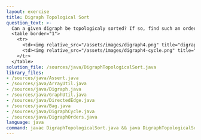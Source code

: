 ```yaml
---
layout: exercise
title: Digraph Topological Sort
question_text: >-
  Can a given digraph be topologicaly sorted? If so, find such an order
  <table border="1">
    <tr>
      <td><img relative_src="/assets/images/digraph4.png" title="digraph4"></td>
      <td><img relative_src="/assets/images/digraph4-cycle.png" title="digraph4-cycle"></td>
    </tr>
  </table>
solution_file: /sources/java/DigraphTopologicalSort.java
library_files:
- /sources/java/Assert.java
- /sources/java/ArrayUtil.java
- /sources/java/Digraph.java
- /sources/java/GraphUtil.java
- /sources/java/DirectedEdge.java
- /sources/java/Bag.java
- /sources/java/DigraphCycle.java
- /sources/java/DigraphOrders.java
language: java
command: javac DigraphTopologicalSort.java && java DigraphTopologicalSort
---
```

